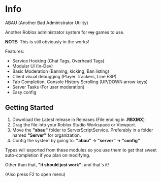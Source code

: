 # Info
ABAU (Another Bad Administrator Utility)

Another Roblox administrator system for ~~my~~ games to use.

**NOTE:** This is still obviously in the works!

Features:
- Service Hooking (Chat Tags, Overhead Tags)
- Modular UI (In-Dev)
- Basic Moderation (Banning, kicking, Ban listing)
- Client visual debugging (Player Trackers, Line ESP)
- Tab Completion, Console History Scrolling (UP/DOWN arrow keys)
- Server Tasks (For user moderation)
- Easy config

## Getting Started

1. Download the Latest release in Releases (File ending in **.RBXMX**)
2. Drag the file into your Roblox Studio Workspace or Viewport.
3. Move the **"abau"** folder to ServerScriptService. Preferably in a folder named **"Server"** for organization.
4. Config the system by going to: **"abau" -> "server" -> "config"**

Types will exported from these modules so you use them to get that sweet auto-completion if you plan on modifying.

Other than that, **"it should just work"**, and that's it!

(Also press F2 to open menu)

